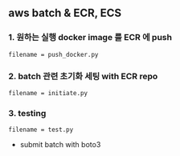 ## aws batch & ECR, ECS

### 1. 원하는 실행 docker image 를 ECR 에 push
```
filename = push_docker.py
```

### 2. batch 관련 초기화 세팅 with ECR repo
```
filename = initiate.py
```
### 3. testing
```
filename = test.py
```
- submit batch with boto3